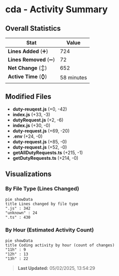 # cda - Activity Summary 

## Overall Statistics

| Stat                   | Value                                                             |
| ---------------------- | ----------------------------------------------------------------- |
| **Lines Added** (➕)   | 724                                          |
| **Lines Removed** (➖) | 72                                        |
| **Net Change** (↕)    | 652                |
| **Active Time** (⌚)   | 58 minutes |


## Modified Files
- **duty-reuqest.js** (+0, -42)
- **index.js** (+33, -3)
- **dutyRequest.js** (+2, -6)
- **index.js** (+30, -0)
- **duty-request.js** (+69, -20)
- **.env** (+24, -0)
- **duty-request.js** (+85, -0)
- **duty-request.js** (+52, -0)
- **getAllDutyRequests.ts** (+215, -1)
- **getDutyRequests.ts** (+214, -0)

## Visualizations

### By File Type (Lines Changed)

```mermaid
pie showData
title Lines changed by file type
".js" : 342
"unknown" : 24
".ts" : 430
```

### By Hour (Estimated Activity Count)

```mermaid
pie showData
title Coding activity by hour (count of changes)
"11h" : 9
"12h" : 13
"13h" : 22
```


> **Last Updated:** 05/02/2025, 13:54:29
